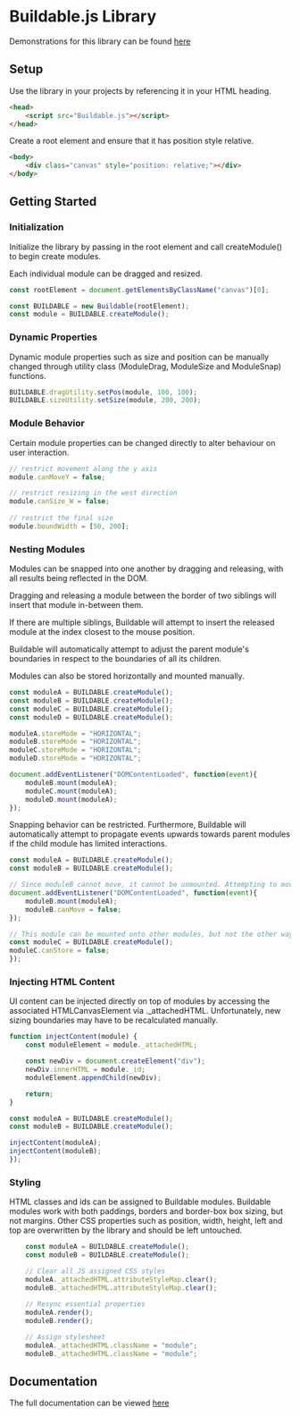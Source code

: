 # Buildable.js Library

Demonstrations for this library can be found [here](https://infinite-brook-99829.herokuapp.com/)

## Setup

Use the library in your projects by referencing it in your HTML heading.

```html
<head>
    <script src="Buildable.js"></script>
</head>
```

Create a root element and ensure that it has position style relative.

```html
<body>
	<div class="canvas" style="position: relative;"></div>
</body>
```

## Getting Started

### Initialization

Initialize the library by passing in the root element and call createModule() to begin create modules. 

Each individual module can be dragged and resized.

```javascript
const rootElement = document.getElementsByClassName("canvas")[0];

const BUILDABLE = new Buildable(rootElement);
const module = BUILDABLE.createModule();
```
### Dynamic Properties

Dynamic module properties such as size and position can be manually changed through utility class (ModuleDrag, ModuleSize and ModuleSnap) functions.

```javascript
BUILDABLE.dragUtility.setPos(module, 100, 100);
BUILDABLE.sizeUtility.setSize(module, 200, 200);
``` 


### Module Behavior

Certain module properties can be changed directly to alter behaviour on user interaction.

```javascript
// restrict movement along the y axis
module.canMoveY = false;

// restrict resizing in the west direction
module.canSize_W = false;
    
// restrict the final size
module.boundWidth = [50, 200];
```

### Nesting Modules

Modules can be snapped into one another by dragging and releasing, with all results being reflected in the DOM. 

Dragging and releasing a module between the border of two siblings will insert that module in-between them. 

If there are multiple siblings, Buildable will attempt to insert the released module at the index closest to the mouse position. 

Buildable will automatically attempt to adjust the parent module's boundaries in respect to the boundaries of all its children.

Modules can also be stored horizontally and mounted manually.

```javascript
const moduleA = BUILDABLE.createModule();
const moduleB = BUILDABLE.createModule();
const moduleC = BUILDABLE.createModule();
const moduleD = BUILDABLE.createModule();        

moduleA.storeMode = "HORIZONTAL";
moduleB.storeMode = "HORIZONTAL";
moduleC.storeMode = "HORIZONTAL";
moduleD.storeMode = "HORIZONTAL";

document.addEventListener("DOMContentLoaded", function(event){
    moduleB.mount(moduleA);
    moduleC.mount(moduleA);
    moduleD.mount(moduleA);
});
```

Snapping behavior can be restricted. Furthermore, Buildable will automatically attempt to propagate events upwards towards parent modules if the child module has limited interactions.

```javascript
const moduleA = BUILDABLE.createModule();
const moduleB = BUILDABLE.createModule();

// Since moduleB cannot move, it cannot be unmounted. Attempting to move moduleB moves moduleA instead
document.addEventListener("DOMContentLoaded", function(event){
	moduleB.mount(moduleA);
	moduleB.canMove = false;
});

// This module can be mounted onto other modules, but not the other way around
const moduleC = BUILDABLE.createModule();
moduleC.canStore = false;
});
```

### Injecting HTML Content

UI content can be injected directly on top of modules by accessing the associated HTMLCanvasElement via ._attachedHTML. Unfortunately, new sizing boundaries may have to be recalculated manually.

```javascript
function injectContent(module) {
	const moduleElement = module._attachedHTML;

	const newDiv = document.createElement("div");
	newDiv.innerHTML = module._id;
	moduleElement.appendChild(newDiv);

	return;
}

const moduleA = BUILDABLE.createModule();
const moduleB = BUILDABLE.createModule();

injectContent(moduleA);
injectContent(moduleB);
});
```

### Styling

HTML classes and ids can be assigned to Buildable modules. Buildable modules work with both paddings, borders and border-box box sizing, but not margins. Other CSS properties such as position, width, height, left and top are overwritten by the library and should be left untouched.

```javascript
    const moduleA = BUILDABLE.createModule();
    const moduleB = BUILDABLE.createModule();

    // Clear all JS assigned CSS styles
    moduleA._attachedHTML.attributeStyleMap.clear();
    moduleB._attachedHTML.attributeStyleMap.clear();
    
    // Resync essential properties
    moduleA.render();
    moduleB.render();

    // Assign stylesheet
    moduleA._attachedHTML.className = "module";
    moduleB._attachedHTML.className = "module";
```

## Documentation
The full documentation can be viewed [here](https://infinite-brook-99829.herokuapp.com/docs/)
